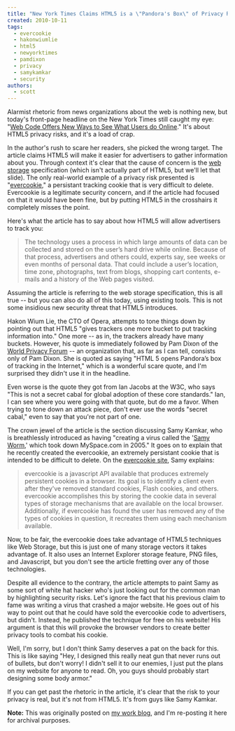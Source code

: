 ```yaml
---
title: "New York Times Claims HTML5 is a \"Pandora's Box\" of Privacy Risks"
created: 2010-10-11
tags: 
  - evercookie
  - hakonwiumlie
  - html5
  - newyorktimes
  - pamdixon
  - privacy
  - samykamkar
  - security
authors: 
  - scott
---
```


Alarmist rhetoric from news organizations about the web is nothing new, but today's front-page headline on the New York Times still caught my eye: "[Web Code Offers New Ways to See What Users do Online](http://www.nytimes.com/2010/10/11/business/media/11privacy.html?pagewanted=all)." It's about HTML5 privacy risks, and it's a load of crap.

In the author's rush to scare her readers, she picked the wrong target. The article claims HTML5 will make it easier for advertisers to gather information about you. Through context it's clear that the cause of concern is the [web storage](http://dev.w3.org/html5/webstorage/) specification (which isn't actually part of HTML5, but we'll let that slide). The only real-world example of a privacy risk presented is "[evercookie](http://samy.pl/evercookie/)," a persistant tracking cookie that is very difficult to delete. Evercookie is a legitimate security concern, and if the article had focused on that it would have been fine, but by putting HTML5 in the crosshairs it completely misses the point.

Here's what the article has to say about how HTML5 will allow advertisers to track you:

> The technology uses a process in which large amounts of data can be collected and stored on the user’s hard drive while online. Because of that process, advertisers and others could, experts say, see weeks or even months of personal data. That could include a user’s location, time zone, photographs, text from blogs, shopping cart contents, e-mails and a history of the Web pages visited.

Assuming the article is referring to the web storage specification, this is all true -- but you can also do all of this today, using existing tools. This is not some insidious new security threat that HTML5 introduces.

Hakon Wium Lie, the CTO of Opera, attempts to tone things down by pointing out that HTML5 "gives trackers one more bucket to put tracking information into." One more -- as in, the trackers already have many buckets. However, his quote is immediately followed by Pam Dixon of the [World Privacy Forum](http://www.worldprivacyforum.org/) -- an organization that, as far as I can tell, consists only of Pam Dixon. She is quoted as saying "HTML 5 opens Pandora’s box of tracking in the Internet," which is a wonderful scare quote, and I'm surprised they didn't use it in the headline.

Even worse is the quote they got from Ian Jacobs at the W3C, who says "This is not a secret cabal for global adoption of these core standards." Ian, I can see where you were going with that quote, but do me a favor. When trying to tone down an attack piece, don't ever use the words "secret cabal," even to say that you're not part of one.

The crown jewel of the article is the section discussing Samy Kamkar, who is breathlessly introduced as having "creating a virus called the '[Samy Worm](http://en.wikipedia.org/wiki/Samy_(XSS)),' which took down MySpace.com in 2005." It goes on to explain that he recently created the evercookie, an extremely persistant cookie that is intended to be difficult to delete. On the [evercookie site](http://samy.pl/evercookie/), Samy explains:

> evercookie is a javascript API available that produces extremely persistent cookies in a browser. Its goal is to identify a client even after they've removed standard cookies, Flash cookies, and others. evercookie accomplishes this by storing the cookie data in several types of storage mechanisms that are available on the local browser. Additionally, if evercookie has found the user has removed any of the types of cookies in question, it recreates them using each mechanism available.

Now, to be fair, the evercookie does take advantage of HTML5 techniques like Web Storage, but this is just one of many storage vectors it takes advantage of. It also uses an Internet Explorer storage feature, PNG files, and Javascript, but you don't see the article fretting over any of those technologies.

Despite all evidence to the contrary, the article attempts to paint Samy as some sort of white hat hacker who's just looking out for the common man by highlighting security risks. Let's ignore the fact that his previous claim to fame was writing a virus that crashed a major website. He goes out of his way to point out that he could have sold the evercookie code to advertisers, but didn't. Instead, he published the technique for free on his website! His argument is that this will provoke the browser vendors to create better privacy tools to combat his cookie.

Well, I'm sorry, but I don't think Samy deserves a pat on the back for this. This is like saying "Hey, I designed this really neat gun that never runs out of bullets, but don't worry! I didn't sell it to our enemies, I just put the plans on my website for anyone to read. Oh, you guys should probably start designing some body armor."

If you can get past the rhetoric in the article, it's clear that the risk to your privacy is real, but it's not from HTML5. It's from guys like Samy Kamkar.

**Note:** This was originally posted on [my work blog](http://metaltoad.com/blog/scott), and I'm re-posting it here for archival purposes.
